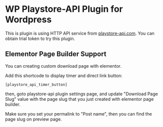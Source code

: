
# WP Playstore-API Plugin for Wordpress

This is plugin is using HTTP API service from [playstore-api.com](https://playstore-api.com/). You can obtain trial token to try this plugin.

## Elementor Page Builder Support

You can creating custom download page with elementor.

Add this shortcode to display timer and direct link button:
```
[playstore_api_timer_button]
```
then, goto playstore-api plugin settings page, and update "Download Page Slug" value with the page slug that you just created with elementor page builder.

Make sure you set your permalink to "Post name", then you can find the page slug on preview page.
